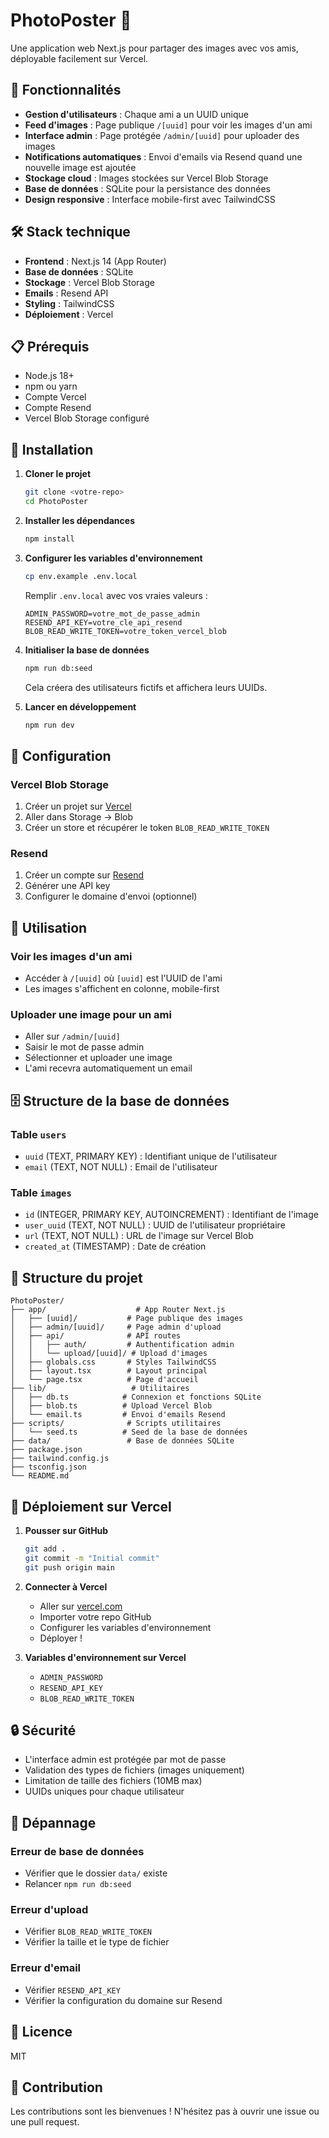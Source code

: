 # PhotoPoster 📸

Une application web Next.js pour partager des images avec vos amis, déployable facilement sur Vercel.

## 🚀 Fonctionnalités

- **Gestion d'utilisateurs** : Chaque ami a un UUID unique
- **Feed d'images** : Page publique `/[uuid]` pour voir les images d'un ami
- **Interface admin** : Page protégée `/admin/[uuid]` pour uploader des images
- **Notifications automatiques** : Envoi d'emails via Resend quand une nouvelle image est ajoutée
- **Stockage cloud** : Images stockées sur Vercel Blob Storage
- **Base de données** : SQLite pour la persistance des données
- **Design responsive** : Interface mobile-first avec TailwindCSS

## 🛠️ Stack technique

- **Frontend** : Next.js 14 (App Router)
- **Base de données** : SQLite
- **Stockage** : Vercel Blob Storage
- **Emails** : Resend API
- **Styling** : TailwindCSS
- **Déploiement** : Vercel

## 📋 Prérequis

- Node.js 18+ 
- npm ou yarn
- Compte Vercel
- Compte Resend
- Vercel Blob Storage configuré

## 🚀 Installation

1. **Cloner le projet**
   ```bash
   git clone <votre-repo>
   cd PhotoPoster
   ```

2. **Installer les dépendances**
   ```bash
   npm install
   ```

3. **Configurer les variables d'environnement**
   ```bash
   cp env.example .env.local
   ```
   
   Remplir `.env.local` avec vos vraies valeurs :
   ```env
   ADMIN_PASSWORD=votre_mot_de_passe_admin
   RESEND_API_KEY=votre_cle_api_resend
   BLOB_READ_WRITE_TOKEN=votre_token_vercel_blob
   ```

4. **Initialiser la base de données**
   ```bash
   npm run db:seed
   ```
   
   Cela créera des utilisateurs fictifs et affichera leurs UUIDs.

5. **Lancer en développement**
   ```bash
   npm run dev
   ```

## 🔧 Configuration

### Vercel Blob Storage

1. Créer un projet sur [Vercel](https://vercel.com)
2. Aller dans Storage → Blob
3. Créer un store et récupérer le token `BLOB_READ_WRITE_TOKEN`

### Resend

1. Créer un compte sur [Resend](https://resend.com)
2. Générer une API key
3. Configurer le domaine d'envoi (optionnel)

## 📱 Utilisation

### Voir les images d'un ami
- Accéder à `/[uuid]` où `[uuid]` est l'UUID de l'ami
- Les images s'affichent en colonne, mobile-first

### Uploader une image pour un ami
- Aller sur `/admin/[uuid]`
- Saisir le mot de passe admin
- Sélectionner et uploader une image
- L'ami recevra automatiquement un email

## 🗄️ Structure de la base de données

### Table `users`
- `uuid` (TEXT, PRIMARY KEY) : Identifiant unique de l'utilisateur
- `email` (TEXT, NOT NULL) : Email de l'utilisateur

### Table `images`
- `id` (INTEGER, PRIMARY KEY, AUTOINCREMENT) : Identifiant de l'image
- `user_uuid` (TEXT, NOT NULL) : UUID de l'utilisateur propriétaire
- `url` (TEXT, NOT NULL) : URL de l'image sur Vercel Blob
- `created_at` (TIMESTAMP) : Date de création

## 📁 Structure du projet

```
PhotoPoster/
├── app/                    # App Router Next.js
│   ├── [uuid]/           # Page publique des images
│   ├── admin/[uuid]/     # Page admin d'upload
│   ├── api/              # API routes
│   │   ├── auth/         # Authentification admin
│   │   └── upload/[uuid]/ # Upload d'images
│   ├── globals.css       # Styles TailwindCSS
│   ├── layout.tsx        # Layout principal
│   └── page.tsx          # Page d'accueil
├── lib/                   # Utilitaires
│   ├── db.ts            # Connexion et fonctions SQLite
│   ├── blob.ts          # Upload Vercel Blob
│   └── email.ts         # Envoi d'emails Resend
├── scripts/              # Scripts utilitaires
│   └── seed.ts          # Seed de la base de données
├── data/                 # Base de données SQLite
├── package.json
├── tailwind.config.js
├── tsconfig.json
└── README.md
```

## 🚀 Déploiement sur Vercel

1. **Pousser sur GitHub**
   ```bash
   git add .
   git commit -m "Initial commit"
   git push origin main
   ```

2. **Connecter à Vercel**
   - Aller sur [vercel.com](https://vercel.com)
   - Importer votre repo GitHub
   - Configurer les variables d'environnement
   - Déployer !

3. **Variables d'environnement sur Vercel**
   - `ADMIN_PASSWORD`
   - `RESEND_API_KEY`
   - `BLOB_READ_WRITE_TOKEN`

## 🔒 Sécurité

- L'interface admin est protégée par mot de passe
- Validation des types de fichiers (images uniquement)
- Limitation de taille des fichiers (10MB max)
- UUIDs uniques pour chaque utilisateur

## 🐛 Dépannage

### Erreur de base de données
- Vérifier que le dossier `data/` existe
- Relancer `npm run db:seed`

### Erreur d'upload
- Vérifier `BLOB_READ_WRITE_TOKEN`
- Vérifier la taille et le type de fichier

### Erreur d'email
- Vérifier `RESEND_API_KEY`
- Vérifier la configuration du domaine sur Resend

## 📝 Licence

MIT

## 🤝 Contribution

Les contributions sont les bienvenues ! N'hésitez pas à ouvrir une issue ou une pull request. 